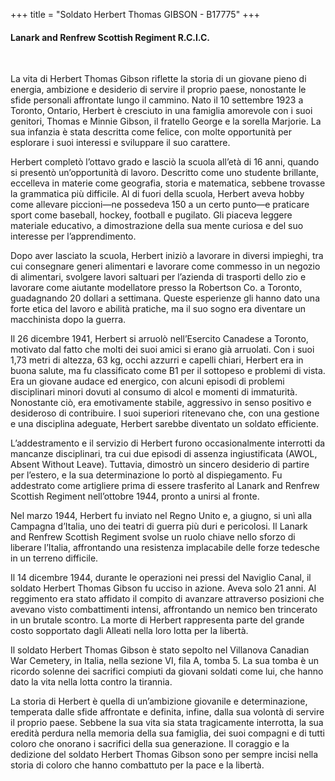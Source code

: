 +++
title = "Soldato Herbert Thomas GIBSON - B17775"
+++

#### Lanark and Renfrew Scottish Regiment R.C.I.C.
<br>


La vita di Herbert Thomas Gibson riflette la storia di un giovane pieno di energia, ambizione e desiderio di servire il proprio paese, nonostante le sfide personali affrontate lungo il cammino.
Nato il 10 settembre 1923 a Toronto, Ontario, Herbert è cresciuto in una famiglia amorevole con i suoi genitori, Thomas e Minnie Gibson, il fratello George e la sorella Marjorie. La sua infanzia è stata descritta come felice, con molte opportunità per esplorare i suoi interessi e sviluppare il suo carattere.

Herbert completò l’ottavo grado e lasciò la scuola all’età di 16 anni, quando si presentò un’opportunità di lavoro. Descritto come uno studente brillante, eccelleva in materie come geografia, storia e matematica, sebbene trovasse la grammatica più difficile. 
Al di fuori della scuola, Herbert aveva hobby come allevare piccioni—ne possedeva 150 a un certo punto—e praticare sport come baseball, hockey, football e pugilato. Gli piaceva leggere materiale educativo, a dimostrazione della sua mente curiosa e del suo interesse per l’apprendimento.

Dopo aver lasciato la scuola, Herbert iniziò a lavorare in diversi impieghi, tra cui consegnare generi alimentari e lavorare come commesso in un negozio di alimentari, svolgere lavori saltuari per l’azienda di trasporti dello zio e lavorare come aiutante modellatore presso la Robertson Co. a Toronto, guadagnando 20 dollari a settimana. Queste esperienze gli hanno dato una forte etica del lavoro e abilità pratiche, ma il suo sogno era diventare un macchinista dopo la guerra.

Il 26 dicembre 1941, Herbert si arruolò nell’Esercito Canadese a Toronto, motivato dal fatto che molti dei suoi amici si erano già arruolati. Con i suoi 1,73 metri di altezza, 63 kg, occhi azzurri e capelli chiari, Herbert era in buona salute, ma fu classificato come B1 per il sottopeso e problemi di vista. Era un giovane audace ed energico, con alcuni episodi di problemi disciplinari minori dovuti al consumo di alcol e momenti di immaturità. Nonostante ciò, era emotivamente stabile, aggressivo in senso positivo e desideroso di contribuire. I suoi superiori ritenevano che, con una gestione e una disciplina adeguate, Herbert sarebbe diventato un soldato efficiente.

L’addestramento e il servizio di Herbert furono occasionalmente interrotti da mancanze disciplinari, tra cui due episodi di assenza ingiustificata (AWOL, Absent Without Leave). Tuttavia, dimostrò un sincero desiderio di partire per l’estero, e la sua determinazione lo portò al dispiegamento. Fu addestrato come artigliere prima di essere trasferito al Lanark and Renfrew Scottish Regiment nell’ottobre 1944, pronto a unirsi al fronte.

Nel marzo 1944, Herbert fu inviato nel Regno Unito e, a giugno, si unì alla Campagna d’Italia, uno dei teatri di guerra più duri e pericolosi. Il Lanark and Renfrew Scottish Regiment svolse un ruolo chiave nello sforzo di liberare l’Italia, affrontando una resistenza implacabile delle forze tedesche in un terreno difficile.

Il 14 dicembre 1944, durante le operazioni nei pressi del Naviglio Canal, il soldato Herbert Thomas Gibson fu ucciso in azione. Aveva solo 21 anni. 
Al reggimento era stato affidato il compito di avanzare attraverso posizioni che avevano visto combattimenti intensi, affrontando un nemico ben trincerato in un brutale scontro. 
La morte di Herbert rappresenta parte del grande costo sopportato dagli Alleati nella loro lotta per la libertà.

Il soldato Herbert Thomas Gibson è stato sepolto nel Villanova Canadian War Cemetery, in Italia, nella sezione VI, fila A, tomba 5. La sua tomba è un ricordo solenne dei sacrifici compiuti da giovani soldati come lui, che hanno dato la vita nella lotta contro la tirannia.

La storia di Herbert è quella di un’ambizione giovanile e determinazione, temperata dalle sfide affrontate e definita, infine, dalla sua volontà di servire il proprio paese. Sebbene la sua vita sia stata tragicamente interrotta, la sua eredità perdura nella memoria della sua famiglia, dei suoi compagni e di tutti coloro che onorano i sacrifici della sua generazione. 
Il coraggio e la dedizione del soldato Herbert Thomas Gibson sono per sempre incisi nella storia di coloro che hanno combattuto per la pace e la libertà.
